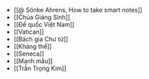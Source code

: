 - [[@ Sönke Ahrens, How to take smart notes]]
- [[Chúa Giáng Sinh]]
- [[Đế quốc Việt Nam]]
- [[Vatican]]
- [[Bách gia Chư tử]]
- [[Kháng thể]]
- [[Seneca]]
- [[Mạnh mẫu]]
- [[Trần Trọng Kim]]
